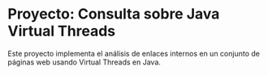 # Proyecto: Consulta sobre Java Virtual Threads

Este proyecto implementa el análisis de enlaces internos en un conjunto de páginas web usando Virtual Threads en Java.
